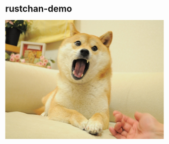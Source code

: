 # rustchan-demo

![Wow so many doge](https://github.com/badbug0101/rustchan-demo/blob/master/doge.jpg)
